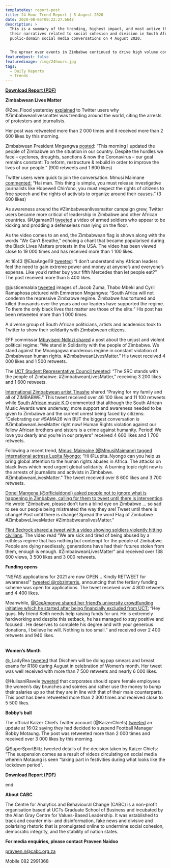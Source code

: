 ```yaml
---
templateKey: report-post
title: 24 Hour Trend Report | 5 August 2020
date: 2020-08-05T09:22:27.664Z
description: >
  This is a summary of the trending, highest impact, and most active themes and
  their narratives related to social cohesion and division in South African
  public-domain social media conversations on 4 August 2020.


  The uproar over events in Zimbabwe continued to drive high volume conversation on South Africa social media yesterday. Twitter users took their campaign to the world stage by involving international celebrities.
featuredpost: false
featuredimage: /img/24hours.jpg
tags:
  - Daily Reports
  - Trends
---
```

**[Download Report (PDF)](https://drive.google.com/u/2/uc?id=1M9b1BmtJyKKIzvocfiou4Xtp0Xul5VMY&export=download)**

**Zimbabwean Lives Matter**

@Zoe_Flood yesterday [explained](https://twitter.com/Zoe_Flood/status/1290642880172896263) to Twitter users why #Zimbabweanlivesmatter was trending around the world, citing the arrests of protesters and journalists.

Her post was retweeted more than 2 000 times and it received more than 2 600 likes by this morning.

Zimbabwean President Mngangwa [posted](https://twitter.com/edmnangagwa/status/1290563045152956417): “This morning I updated the people of Zimbabwe on the situation in our country. Despite the hurdles we face – cyclones, droughts, sanctions & now the Coronavirus – our goal remains constant: To reform, restructure & rebuild in order to improve the lives of our people.” (900 retweets and 1 600 likes)

Twitter users were quick to join the conversation. Mmusi Maimane [commented:](https://twitter.com/MmusiMaimane/status/1290599072521490432) “Hai man. This thing is simple, you must release investigative journalists like Hopewell Chin’ono, you must respect the rights of citizens to free speech and the rights of activists to organize around their causes.” (3 600 likes)

As awareness around the #Zimbabweanlivesmatter campaign grew, Twitter users became more critical of leadership in Zimbabwe and other African countries. @Ugaman01 [tweeted](https://twitter.com/Ugaman01/status/1290515956108865537) a video of armed soldiers who appear to be kicking and prodding a defenseless man lying on the floor.

As the video comes to an end, the Zimbabwean flag is shown along with the words “We Can’t Breathe,” echoing a chant that became popularised during the Black Lives Matters protests in the USA. The video has been viewed close to 19 000 times and has received more than 1 100 likes.

At 16:43 @ElsaAngel19 [tweeted](https://twitter.com/ElsaAngel19/status/1290659718445309955): “I don’t understand why African leaders feel the need to gain extreme power and money at anyone’s and everyone’s expense. Like you’d rather buy your fifth Mercedes than let people eat?” The post received more than 5 400 likes.

@justicemalala [tweeted](https://twitter.com/justicemalala/status/1290391239355854848) images of Jacob Zuma, Thabo Mbeki and Cyril Ramaphosa pictured with Emmerson Mngangwa: “South Africa will not condemn the repressive Zimbabwe regime. Zimbabwe has tortured and killed thousands over the years and our leaders have supported the regime. To them the only black lives that matter are those of the elite.” His post has been retweeted more than 1 000 times.

A diverse group of South African politicians, artists and academics took to Twitter to show their solidarity with Zimbabwean citizens.

EFF commissar [Mbuyiseni Ndlozi shared](https://twitter.com/MbuyiseniNdlozi/status/1290453094350893058) a post about the unjust and violent political regime: “We stand in Solidarity with the people of Zimbabwe. We stand against the Mnangagwa murderous regime in constant violation of Zimbabwean human rights. #ZimbabweanLivesMatter.” His tweet received 4 000 likes and 1 500 retweets.

The [UCT Student Representative Council tweeted](https://twitter.com/UCT_SRC/status/1290621909370052610): “The SRC stands with the people of Zimbabwe. #ZimbabweanLivesMatter,” receiving 3 200 likes and 1 600 retweets.

[International Zimbabwean artist Tinashe](https://twitter.com/Tinashe/status/1290300213073084418) shared “Praying for my family and all of ZIMBABWE.” This tweet received over 46 100 likes and 11 100 retweets while [South African music K.O](https://twitter.com/MrCashtime/status/1290691843437596672) commented that although the South African Music Awards were underway, more support and awareness needed to be given to Zimbabwe and the current unrest being faced by citizens: “Celebrating our #SAMA26 win BUT the biggest conversation is #ZimbabweanLivesMatter right now! Human Rights violation against our fellow African brothers and sisters is a crime against humanity. Period! We love you dearly and you’re in our prayers” received 4 600 likes and 1 700 retweets.

Following a recent trend, [Mmusi Maimaine (@MmusiMaimane) tagged international actress Lupita Nyongo:](https://twitter.com/MmusiMaimane/status/1290513644695031808) “Hi @Lupita_Nyongo can you help us bring global attention to the human rights abuses in Africa. The attacks on black lives which need urgent global solidarity. A burning topic right now is the arrests of journalists and activists in Zimbabwe. #ZimbabweanLivesMatter.” The tweet received over 8 600 likes and 3 700 retweets.

[Donel Mangena (@officialdonel) asked people not to ignore what is happening in Zimbabwe, calling for them to tweet until there is intervention](https://twitter.com/officialdonel/status/1290577677758484480). He wrote “Zimbabwe, please don’t turn a blind eye on Zimbabwe ... so sad to see our people being mistreated the way they are! Tweet until there is change! Post until there is change! Spread the word Flag of Zimbabwe #ZimbabweLivesMatter #ZimbabweanslivesMatter.”

[Flint Bedrock shared a tweet with a video showing soldiers violently hitting civilians](https://twitter.com/flintbedrock/status/1290268612104601604). The video read “We are sick and tired of being abused by a ruthless regime that has nothing but contempt for the people of Zimbabwe. People are dying needlessly, generations have had their futures stolen from them, enough is enough. #ZimbabweanLivesMatter” and received over 138 600 views, 3 500 likes and 3 000 retweets.

**Funding opens**

“NSFAS applications for 2021 are now OPEN... Kindly RETWEET for awareness!” [tweeted @robzinterris](https://twitter.com/robzinterris/status/1290329439625187328), announcing that the tertiary funding scheme was open for applications. The tweet received over 4 800 retweets and 4 400 likes.

Meanwhile, [@CeeAmonye shared her friend’s university crowdfunding initiative which he started after being financially excluded from UCT:](https://twitter.com/CeeAmonye/status/1290732920962011138) “Hey guys. My friend Keith needs help raising funds for uni. He is extremely hardworking and despite this setback, he has managed to stay positive and focused . He deserves to complete his degree and with your generous donations, I believe he will. Nothing is too small.” and received over 2 400 retweets and 940 likes.

\
**Women’s Month**

@_LadyRea [tweeted](https://twitter.com/_LadyRea/status/1290571599352074240) that Dischem will be doing pap smears and breast exams for R180 during August in celebration of Women’s month. Her tweet was well received with more than 7 500 retweets and nearly 6 000 likes.

@HulisaniRavele [tweeted](https://twitter.com/HulisaniRavele/status/1290344550398033923) that corporates should spare female employees the women’s day brunches and soirées and rather use the money to bump their salaries up so that they are in line with that of their male counterparts. This post has been retweeted more than 2 300 times and received close to 5 500 likes.

**Bobby’s ball**

The official Kaizer Chiefs Twitter account (@KaizerChiefs) [tweeted](https://twitter.com/KaizerChiefs/status/1290649304273694723) an update at 16:02 saying they had decided to suspend Football Manager Bobby Motaung. The post was retweeted more than 2 000 times and received over 3 000 likes by this morning.

@SuperSportBlitz tweeted details of the decision taken by Kaizer Chiefs: “The suspension comes as a result of videos circulating on social media wherein Motaung is seen “taking part in festivities during what looks like the lockdown period”.

**[Download Report (PDF)](https://drive.google.com/u/2/uc?id=1M9b1BmtJyKKIzvocfiou4Xtp0Xul5VMY&export=download)**

end

**About CABC**

The Centre for Analytics and Behavioural Change (CABC) is a non-profit organisation based at UCTs Graduate School of Business and incubated by the Allan Gray Centre for Values-Based Leadership. It was established to track and counter mis- and disinformation, fake news and divisive and polarising rhetoric that is promulgated online to undermine social cohesion, democratic integrity, and the stability of nation states.

**For media enquiries, please contact Praveen Naidoo**

[praveen.n@cabc.org.za](mailto:praveennaidoo123@gmail.com)

Mobile 082 2991368